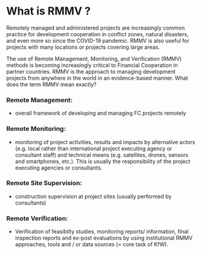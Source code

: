 # What is RMMV ?

Remotely managed and administered projects are increasingly common practice for development cooperation in conflict zones, natural disasters, and even more so since the COVID-19 pandemic. RMMV is also useful for projects with many locations or projects covering large areas. 

The use of Remote Management, Monitoring, and Verification (RMMV) methods is becoming increasingly critical to Financial Cooperation in partner countries. RMMV is the approach to managing development projects from anywhere in the world in an evidence-based manner. What does the term RMMV mean exactly?

### Remote Management: 
- overall framework of developing and managing FC projects remotely
### Remote Monitoring: 
- monitoring of project activities, results and impacts by alternative actors (e.g. local rather than international project executing agency or consultant staff) and technical means (e.g. satellites, drones, sensors and smartphones, etc.). This is usually the responsibility of the project executing agencies or consultants.
### Remote Site Supervision: 
- construction supervision at project sites (usually performed by consultants)
### Remote Verification: 
- Verification of feasibilty studies, monitoring reports/ information, final inspection reports and ex-post evaluations by using institutional RMMV approaches, tools and / or data sources (= core task of KfW).
